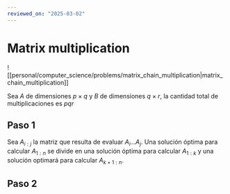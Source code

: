 ```yaml
---
reviewed_on: "2025-03-02"
---
```


# Matrix multiplication

![[personal/computer_science/problems/matrix_chain_multiplication|matrix_chain_multiplication]]

Sea $A$ de dimensiones $p \times q$ y $B$ de dimensiones $q \times r$, la cantidad total de multiplicaciones es $p q r$

## Paso $1$

Sea $A_{ i:j }$ la matriz que resulta de evaluar $A_i \dots A_j$. Una solución óptima para calcular $A_{ 1:n }$ se divide en una solución óptima para calcular $A_{ 1:k }$ y una solución optimará para calcular $A_{ k + 1:n }$.

## Paso $2$